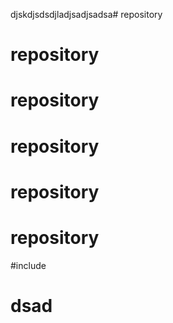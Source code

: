 djskdjsdsdjladjsadjsadsa# repository
# repository
# repository
# repository
# repository
# repository
#include <iostream>

# dsad
